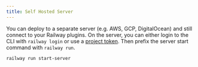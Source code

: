 ```yaml
---
title: Self Hosted Server
---
```


You can deploy to a separate server (e.g. AWS, GCP, DigitalOcean) and still
connect to your Railway plugins. On the server, you can either login to the CLI
with `railway login` or use a [project token](/deployment/project-tokens). Then prefix the
server start command with `railway run`.

```shell:always
railway run start-server
```
